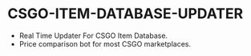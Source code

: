 # CSGO-ITEM-DATABASE-UPDATER
- Real Time Updater For CSGO Item Database.
- Price comparison bot for most CSGO marketplaces.